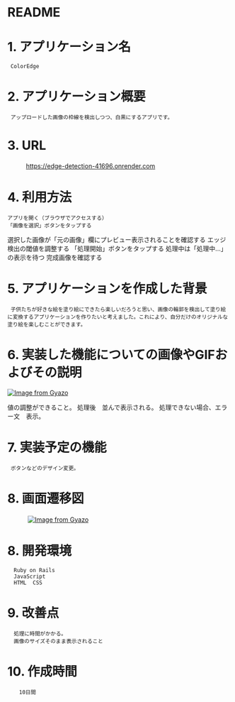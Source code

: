 # README

# 1. アプリケーション名 
     ColorEdge

# 2. アプリケーション概要
     アップロードした画像の枠線を検出しつつ、白黒にするアプリです。

# 3. URL
　　　https://edge-detection-41696.onrender.com   

# 4. 利用方法
    アプリを開く（ブラウザでアクセスする）
    「画像を選択」ボタンをタップする
選択した画像が「元の画像」欄にプレビュー表示されることを確認する
エッジ検出の閾値を調整する
「処理開始」ボタンをタップする
処理中は「処理中...」の表示を待つ
完成画像を確認する

# 5. アプリケーションを作成した背景
     子供たちが好きな絵を塗り絵にできたら楽しいだろうと思い、画像の輪郭を検出して塗り絵に変換するアプリケーションを作りたいと考えました。これにより、自分だけのオリジナルな塗り絵を楽しむことができます。

# 6. 実装した機能についての画像やGIFおよびその説明

[![Image from Gyazo](https://i.gyazo.com/e6a3a9091771a6eccdf275cb7f8350a1.png)](https://gyazo.com/e6a3a9091771a6eccdf275cb7f8350a1)

値の調整ができること。
処理後　並んで表示される。
処理できない場合、エラー文　表示。


# 7. 実装予定の機能
     ボタンなどのデザイン変更。

# 8. 画面遷移図
　　　
[![Image from Gyazo](https://i.gyazo.com/decf9dc3cb3ebf609394372793e0856b.png)](https://gyazo.com/decf9dc3cb3ebf609394372793e0856b)

# 8. 開発環境
      Ruby on Rails
      JavaScript
      HTML  CSS
# 9. 改善点
      処理に時間がかかる。
      画像のサイズそのまま表示されること
# 10. 作成時間
      　10日間

